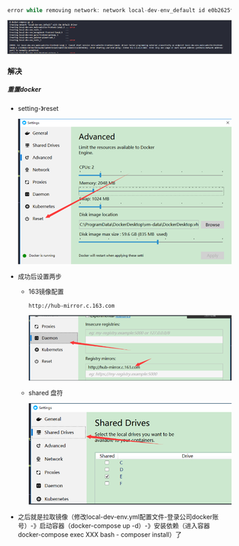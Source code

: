 ```javascript
error while removing network: network local-dev-env_default id e0b2625faadb121d9bf6b57bf9eb6b5c56eeccc3b053f9466c36ab44e5d1c97f has active endpoints
```

![1582531585539](docker.assets/1583805168315.png)

### 解决

##### 重置docker

- setting-》reset

  ![1583805051743](docker.assets/1583805051743.png)

- 成功后设置两步

  - 163镜像配置

    ```
    http://hub-mirror.c.163.com
    ```

    ![1583805064153](docker.assets/1583805064153.png)

  - shared 盘符

    ![1583805074353](docker.assets/1583805074353.png)

- 之后就是拉取镜像（修改local-dev-env.yml配置文件-登录公司docker账号）-》启动容器（docker-compose up -d）-》安装依赖（进入容器docker-compose exec XXX bash  - composer install）了

